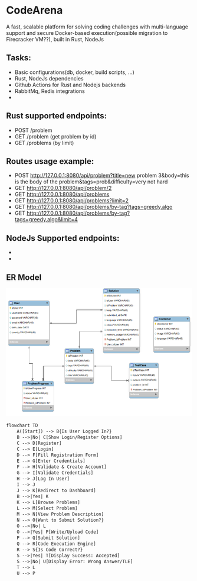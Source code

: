 # CodeArena
A fast, scalable platform for solving coding challenges with multi-language support and secure Docker-based execution(possible migration to Firecracker VM??), built in Rust, NodeJs

## Tasks:
- Basic configurations(db, docker, build scripts, ...)
- Rust, NodeJs dependencies
- Github Actions for Rust and Nodejs backends 
- RabbitMq, Redis integrations
- 
## Rust supported endpoints:
- POST /problem 
- GET /problem (get problem by id)
- GET /problems (by limit)
## Routes usage example:
- POST http://127.0.0.1:8080/api/problem?title=new problem 3&body=this is the body of the problem&tags=prob&difficulty=very not hard
- GET http://127.0.0.1:8080/api/problem/2
- GET http://127.0.0.1:8080/api/problems
- GET http://127.0.0.1:8080/api/problems?limit=2
- GET http://127.0.0.1:8080/api/problems/by-tag?tags=greedy,algo
- GET http://127.0.0.1:8080/api/problems/by-tag?tags=greedy,algo&limit=4
## NodeJs Supported endpoints:
- 
- 
## ER Model
![ER Diagram](docs/ERR_modele.png)

```mermaid
flowchart TD
    A([Start]) --> B{Is User Logged In?}
    B -->|No| C[Show Login/Register Options]
    C --> D[Register]
    C --> E[Login]
    D --> F[Fill Registration Form]
    E --> G[Enter Credentials]
    F --> H[Validate & Create Account]
    G --> I[Validate Credentials]
    H --> J[Log In User]
    I --> J
    J --> K[Redirect to Dashboard]
    B -->|Yes| K
    K --> L[Browse Problems]
    L --> M[Select Problem]
    M --> N[View Problem Description]
    N --> O{Want to Submit Solution?}
    O -->|No| L
    O -->|Yes| P[Write/Upload Code]
    P --> Q[Submit Solution]
    Q --> R[Code Execution Engine]
    R --> S{Is Code Correct?}
    S -->|Yes| T[Display Success: Accepted]
    S -->|No| U[Display Error: Wrong Answer/TLE]
    T --> L
    U --> P
```
